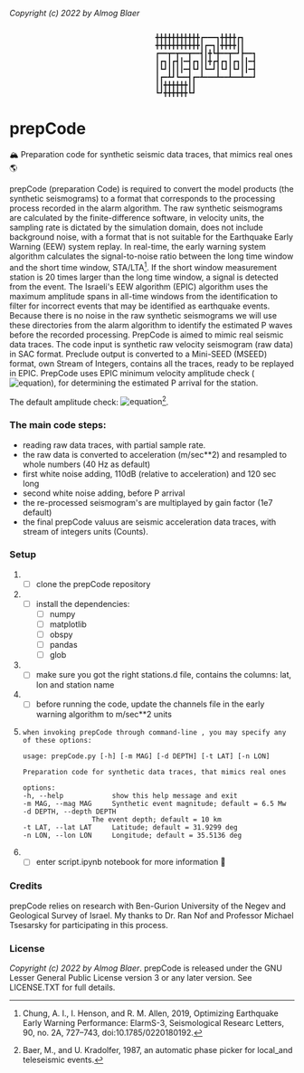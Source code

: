 
*Copyright (c) 2022 by Almog Blaer*

```

                                    ╋╋╋╋╋╋╋╋╋╋╋┏━━━┓╋╋╋╋┏┓
                                    ╋╋╋╋╋╋╋╋╋╋╋┃┏━┓┃╋╋╋╋┃┃
                                    ┏━━┳━┳━━┳━━┫┃╋┗╋━━┳━┛┣━━┓
                                    ┃┏┓┃┏┫┃━┫┏┓┃┃╋┏┫┏┓┃┏┓┃┃━┫
                                    ┃┗┛┃┃┃┃━┫┗┛┃┗━┛┃┗┛┃┗┛┃┃━┫
                                    ┃┏━┻┛┗━━┫┏━┻━━━┻━━┻━━┻━━┛
                                    ┃┃╋╋╋╋╋╋┃┃
                                    ┗┛╋╋╋╋╋╋┗┛

```

# prepCode
🏔️ Preparation code for synthetic seismic data traces, that mimics real ones 🌎

prepCode (preparation Code) is required to convert the model products
(the synthetic seismograms) to a format that corresponds to the 
processing process recorded in the alarm algorithm. The raw synthetic
seismograms are calculated by the finite-difference software, in velocity units,
the sampling rate is dictated by the simulation domain, does not include background
noise, with a format that is not suitable for the Earthquake Early Warning (EEW) system replay.
In real-time, the early warning system algorithm calculates the signal-to-noise ratio
between the long time window and the short time window, STA/LTA[^1].
If the short window measurement station is 20 times larger than the long time window,
a signal is detected from the event. The Israeli's EEW algorithm (EPIC) algorithm uses the maximum amplitude 
spans in all-time windows from the identification to filter for incorrect events
that may be identified as earthquake events. Because there is no noise in the raw synthetic 
seismograms we will use these directories from the alarm algorithm to identify the estimated P waves 
before the recorded processing. PrepCode  is aimed to mimic real seismic data traces.
The code input is synthetic raw velocity seismogram (raw data) in SAC format.
Preclude output is converted to a Mini-SEED (MSEED) format, own Stream of Integers, 
contains all the traces, ready to be replayed in EPIC.
PrepCode uses EPIC minimum velocity amplitude check (![equation](https://latex.codecogs.com/svg.image?Pv&space;)),
for determining the estimated P arrival for the station. 

The default amplitude check:
![equation](https://latex.codecogs.com/svg.image?Pv=1e-5.5\&space;cm/sec&space;\quad&space;\mathbf{or}\quad3.16e-8\&space;m/sec^2)[^2].

[^1]:
       Chung, A. I., I. Henson, and R. M. Allen, 2019, Optimizing Earthquake Early Warning Performance: ElarmS-3, Seismological Researc    Letters, 90, no. 2A, 727–743, doi:10.1785/0220180192.
[^2]:
       Baer, M., and U. Kradolfer, 1987, an automatic phase picker for local_and teleseismic events.

### The main code steps:

- reading raw data traces, with partial sample rate. 
- the raw data is converted to acceleration (m/sec**2) and resampled to whole numbers (40 Hz as default)
- first white noise adding, 110dB (relative to acceleration) and 120 sec long
- second white noise adding, before P arrival
- the re-processed seismogram's are multiplayed by gain factor (1e7 default)
- the final prepCode valuus are seismic acceleration data traces, with stream of
integers units (Counts).
   

   
### Setup
1. - [ ] clone the prepCode repository
2. - [ ] install the dependencies:
     - [ ] numpy 
     - [ ] matplotlib
     - [ ] obspy 
     - [ ] pandas
     - [ ] glob
3. - [ ] make sure you got the right stations.d file, contains the columns: lat, lon and station name 
4. - [ ] before running the code, update the channels file in the early warning algorithm to m/sec**2 units
5.     when invoking prepCode through command-line , you may specify any of these options:

       usage: prepCode.py [-h] [-m MAG] [-d DEPTH] [-t LAT] [-n LON]

       Preparation code for synthetic data traces, that mimics real ones

       options:
       -h, --help            show this help message and exit
       -m MAG, --mag MAG     Synthetic event magnitude; default = 6.5 Mw
       -d DEPTH, --depth DEPTH
                        The event depth; default = 10 km
       -t LAT, --lat LAT     Latitude; default = 31.9299 deg
       -n LON, --lon LON     Longitude; default = 35.5136 deg

6. - [ ] enter script.ipynb notebook for more information 🎉

### Credits

prepCode relies on research with Ben-Gurion University of the Negev and Geological Survey of Israel. My thanks to Dr. Ran Nof and Professor Michael Tsesarsky for participating in this process.

### License
*Copyright (c) 2022 by Almog Blaer*.
prepCode is released under the GNU Lesser General Public License version 3 or any later version. See LICENSE.TXT for full details.
